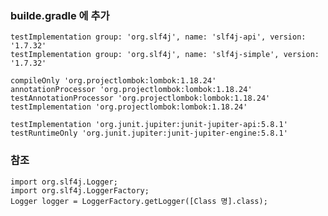 ### builde.gradle 에 추가
```
testImplementation group: 'org.slf4j', name: 'slf4j-api', version: '1.7.32'
testImplementation group: 'org.slf4j', name: 'slf4j-simple', version: '1.7.32'

compileOnly 'org.projectlombok:lombok:1.18.24'
annotationProcessor 'org.projectlombok:lombok:1.18.24'
testAnnotationProcessor 'org.projectlombok:lombok:1.18.24'
testImplementation 'org.projectlombok:lombok:1.18.24'
  
testImplementation 'org.junit.jupiter:junit-jupiter-api:5.8.1'
testRuntimeOnly 'org.junit.jupiter:junit-jupiter-engine:5.8.1'
```
### 참조
    import org.slf4j.Logger;  
    import org.slf4j.LoggerFactory;  
    Logger logger = LoggerFactory.getLogger([Class 명].class);